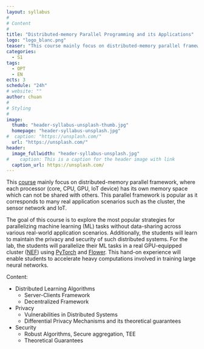 ```yaml
---
layout: syllabus
#
# Content
#
title: "Distributed-memory Parallel Programming and its Applications"
logo: "logo_blanc.png"
teaser: "This course mainly focus on distributed-memory parallel framework, where each processor (core, CPU, GPU, IoT device) has its own memory space which can not be shared with others."
categories:
  - S1
tags:
  - OPT
  - EN
ects: 3
schedule: "24h"
# website: ""
author: chuan
#
# Styling
#
image:
  thumb: "header-syllabus-unsplash-thumb.jpg"
  homepage: "header-syllabus-unsplash.jpg"
#  caption: "https://unsplash.com/"
  url: "https://unsplash.com/"
header:
  image_fullwidth: "header-syllabus-unsplash.jpg"
#    caption: This is a caption for the header image with link
  caption_url: https://unsplash.com/  
---
```


This [course](https://sites.google.com/view/chuanxu/distributed-computing-and-learning) mainly focus on distributed-memory parallel framework, where each processor (core, CPU,  GPU, IoT device) has its own memory space which can not be shared with others. This parallel framework is popular as it corresponds to many real application scenarios such as the cluster, the sensor network and IoT. 

The goal of this course is to explore the most popular strategies for parallelizing machine learning (ML) tasks without data-sharing across various real-world application scenarios. Additionally, the students will learn to maintain the privacy and security of such distributed systems. For the lab, the students will parallelize their ML tasks in a real GPU-equipped cluster ([NEF](https://wiki.inria.fr/ClustersSophia/Clusters_Home)) using [PyTorch](https://pytorch.org/) and [Flower](https://flower.ai/). This hand-on experience will enable students to accelerate heavy computations involved in training large neural networks.

Content:
 - Distributed Learning Algorithms
   - Server-Clients Framework
   - Decentralized Framework
 - Privacy
   - Vulnerabilities in Distributed Systems
   - Differential Privacy Mechanisms and its theoretical guarantees
 - Security
   - Robust Algorithms, Secure aggregation, TEE
   - Theoretical Guarantees


